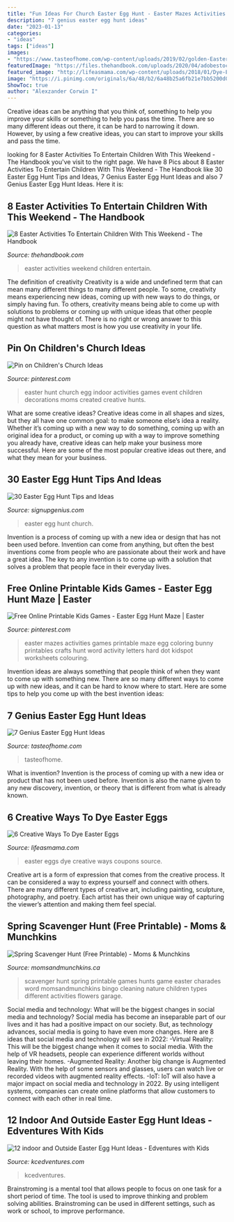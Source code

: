 ```yaml
---
title: "Fun Ideas For Church Easter Egg Hunt - Easter Mazes Activities Games Printable Maze Egg Coloring Bunny Printables Crafts Hunt Word Activity Letters Hard Dot Kidspot Worksheets Colouring"
description: "7 genius easter egg hunt ideas"
date: "2023-01-13"
categories:
- "ideas"
tags: ["ideas"]
images:
- "https://www.tasteofhome.com/wp-content/uploads/2019/02/golden-Easter-egg_shutterstock_199660820.jpg"
featuredImage: "https://files.thehandbook.com/uploads/2020/04/adobestock-319908242-960x640.jpeg"
featured_image: "http://lifeasmama.com/wp-content/uploads/2018/01/Dye-Easter-Eggs_01-e1458237077244.jpg"
image: "https://i.pinimg.com/originals/6a/48/b2/6a48b25a6fb21e7bb5200d0f1ad4a271.jpg"
ShowToc: true
author: "Alexzander Corwin I"
---
```



Creative ideas can be anything that you think of, something to help you improve your skills or something to help you pass the time. There are so many different ideas out there, it can be hard to narrowing it down. However, by using a few creative ideas, you can start to improve your skills and pass the time.

	

		
looking for 8 Easter Activities To Entertain Children With This Weekend - The Handbook you've visit to the right page. We have 8 Pics about 8 Easter Activities To Entertain Children With This Weekend - The Handbook like 30 Easter Egg Hunt Tips and Ideas, 7 Genius Easter Egg Hunt Ideas and also 7 Genius Easter Egg Hunt Ideas. Here it is:
		
    
## 8 Easter Activities To Entertain Children With This Weekend - The Handbook

<img loading=lazy src="https://files.thehandbook.com/uploads/2020/04/adobestock-319908242-960x640.jpeg" onerror="this.onerror=null;this.src='https://tse4.mm.bing.net/th?id=OIP.TLF5nuVKPvi7xRwzSu6alQHaE8&amp;pid=15.1';" alt="8 Easter Activities To Entertain Children With This Weekend - The Handbook">

_Source: thehandbook.com_

>easter activities weekend children entertain. 

	

The definition of creativity
Creativity is a wide and undefined term that can mean many different things to many different people. To some, creativity means experiencing new ideas, coming up with new ways to do things, or simply having fun. To others, creativity means being able to come up with solutions to problems or coming up with unique ideas that other people might not have thought of. There is no right or wrong answer to this question as what matters most is how you use creativity in your life.

    
## Pin On Children&#039;s Church Ideas

<img loading=lazy src="https://i.pinimg.com/736x/c3/1b/d3/c31bd32f77d95be67fe6fc92db27df67--indoor-easter-egg-hunts-indoor-easter-egg-hunt-ideas.jpg" onerror="this.onerror=null;this.src='https://tse1.mm.bing.net/th?id=OIP.X6lT3tEWQ9-Dbw6F0uj-xAHaDu&amp;pid=15.1';" alt="Pin on Children&#039;s Church Ideas">

_Source: pinterest.com_

>easter hunt church egg indoor activities games event children decorations moms created creative hunts. 

	

What are some creative ideas?
Creative ideas come in all shapes and sizes, but they all have one common goal: to make someone else’s idea a reality. Whether it’s coming up with a new way to do something, coming up with an original idea for a product, or coming up with a way to improve something you already have, creative ideas can help make your business more successful. Here are some of the most popular creative ideas out there, and what they mean for your business.

    
## 30 Easter Egg Hunt Tips And Ideas

<img loading=lazy src="http://www.signupgenius.com/cms/socialMediaImages/easter-egg-hunt-tips-ideas-article-1200x800.jpg" onerror="this.onerror=null;this.src='https://tse3.mm.bing.net/th?id=OIP.w4wOuBL7mID5slt6mp-IUAHaE8&amp;pid=15.1';" alt="30 Easter Egg Hunt Tips and Ideas">

_Source: signupgenius.com_

>easter egg hunt church. 

	

Invention is a process of coming up with a new idea or design that has not been used before. Invention can come from anything, but often the best inventions come from people who are passionate about their work and have a great idea. The key to any invention is to come up with a solution that solves a problem that people face in their everyday lives.

    
## Free Online Printable Kids Games - Easter Egg Hunt Maze | Easter

<img loading=lazy src="https://i.pinimg.com/originals/6a/48/b2/6a48b25a6fb21e7bb5200d0f1ad4a271.jpg" onerror="this.onerror=null;this.src='https://tse2.mm.bing.net/th?id=OIP.neeTqru9YiFPuZMNSA6qrQHaKf&amp;pid=15.1';" alt="Free Online Printable Kids Games - Easter Egg Hunt Maze | Easter">

_Source: pinterest.com_

>easter mazes activities games printable maze egg coloring bunny printables crafts hunt word activity letters hard dot kidspot worksheets colouring. 

	

Invention ideas are always something that people think of when they want to come up with something new. There are so many different ways to come up with new ideas, and it can be hard to know where to start. Here are some tips to help you come up with the best invention ideas:

    
## 7 Genius Easter Egg Hunt Ideas

<img loading=lazy src="https://www.tasteofhome.com/wp-content/uploads/2019/02/golden-Easter-egg_shutterstock_199660820.jpg" onerror="this.onerror=null;this.src='https://tse4.mm.bing.net/th?id=OIP._d55ilyNePAXZR3BHcQpGgHaHa&amp;pid=15.1';" alt="7 Genius Easter Egg Hunt Ideas">

_Source: tasteofhome.com_

>tasteofhome. 

	

What is invention?
Invention is the process of coming up with a new idea or product that has not been used before. Invention is also the name given to any new discovery, invention, or theory that is different from what is already known.

    
## 6 Creative Ways To Dye Easter Eggs

<img loading=lazy src="http://lifeasmama.com/wp-content/uploads/2018/01/Dye-Easter-Eggs_01-e1458237077244.jpg" onerror="this.onerror=null;this.src='https://tse1.mm.bing.net/th?id=OIP.87dTq6Rbl3webh6P0485lgHaLH&amp;pid=15.1';" alt="6 Creative Ways To Dye Easter Eggs">

_Source: lifeasmama.com_

>easter eggs dye creative ways coupons source. 

	

Creative art is a form of expression that comes from the creative process. It can be considered a way to express yourself and connect with others. There are many different types of creative art, including painting, sculpture, photography, and poetry. Each artist has their own unique way of capturing the viewer’s attention and making them feel special.

    
## Spring Scavenger Hunt (Free Printable) - Moms &amp; Munchkins

<img loading=lazy src="https://www.momsandmunchkins.ca/wp-content/uploads/2012/03/spring-scavenger-hunt.png" onerror="this.onerror=null;this.src='https://tse4.mm.bing.net/th?id=OIP.UOY-sJofv9Z8U36RYImFUgAAAA&amp;pid=15.1';" alt="Spring Scavenger Hunt (Free Printable) - Moms &amp; Munchkins">

_Source: momsandmunchkins.ca_

>scavenger hunt spring printable games hunts game easter charades word momsandmunchkins bingo cleaning nature children types different activities flowers garage. 

	

Social media and technology: What will be the biggest changes in social media and technology?
Social media has become an inseparable part of our lives and it has had a positive impact on our society. But, as technology advances, social media is going to have even more changes. Here are 8 ideas that social media and technology will see in 2022: 
-Virtual Reality: This will be the biggest change when it comes to social media. With the help of VR headsets, people can experience different worlds without leaving their homes. 
-Augmented Reality: Another big change is Augmented Reality. With the help of some sensors and glasses, users can watch live or recorded videos with augmented reality effects. 
-IoT: IoT will also have a major impact on social media and technology in 2022. By using intelligent systems, companies can create online platforms that allow customers to connect with each other in real time.

    
## 12 Indoor And Outside Easter Egg Hunt Ideas - Edventures With Kids

<img loading=lazy src="https://www.kcedventures.com/images/easyblog_articles/676/egg-jar.jpg" onerror="this.onerror=null;this.src='https://tse3.mm.bing.net/th?id=OIP.PebcHTWyTWWGYa1b6_ygdAHaJ3&amp;pid=15.1';" alt="12 indoor and Outside Easter Egg Hunt Ideas - Edventures with Kids">

_Source: kcedventures.com_

>kcedventures. 

	

Brainstroming is a mental tool that allows people to focus on one task for a short period of time. The tool is used to improve thinking and problem solving abilities. Brainstroming can be used in different settings, such as work or school, to improve performance.

